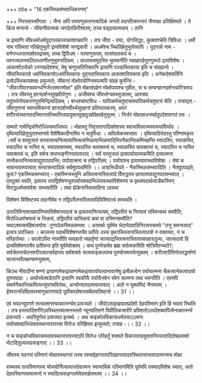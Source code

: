 +++
title = "16 एकस्मिन्नसंभवाधिकरणम्"

+++
निरस्तास्सौगताः । जैना अपि परमाणुकारणत्वादिकं जगतो वदन्तीत्यनन्तरं जैनपक्षः प्रतिक्षिष्यते । ते किल मन्यन्ते - जीवानीवात्मकं जगदेतन्निरीश्वरम्; तच्च षड्द्रव्यात्मकम् । तानि

च द्रव्याणि जीवधर्माधर्मपुद्गलकालाकाशाख्यानि । तत्र जीवा - वयाः, योगसिद्धाः, कुक्ताश्चेति त्रिविधाः । धर्मो नाम गतिमतां गतिहेतुभूतो द्रव्यविशेषो जगद्वयापी । अधर्मश्च स्थितिहेतुभूतोव्यापि । पुद्गलो नाम - वर्णगन्धरसस्पर्शवस्द्रव्यम्; तच्च द्विविधम् - परमाणुरूपम्, तत्संघातरूपं च । पवनज्वलनसलिलधरणीतनुभुवनादिकम् । कालस्त्वमूदस्ति भुवष्यनीति व्यवहारहेतुरणुरूपो द्रव्यविशेषः । आकाशोऽप्येको ऽनन्तप्रदेशश्च, तेषु चाणुव्यतिरिक्तानि द्रव्याणि पञ्चास्तिकाया इति च संग्रह्यन्ते । जीवास्तिकायो धर्मास्तिकायोऽधर्मास्तिकायः पुद्गलास्तिकाय आकाशास्तिकाय इति । अनेकदेशवर्तिनि द्रव्येऽस्तिकायशब्दः प्रयुज्यते; जीवानां मोक्षोपयोगिनमपरमपि संग्रहं कुर्वन्ति - "जीवाजीवास्त्रववन्धनिर्जरसम्वरमोक्षा" इति मोक्षसंग्रहेण मोक्षोपायश्च गृहीतः, स च सम्यग्ज्ञानदर्शनचारित्ररूपः । तत्र जीवस्तु ज्ञानदर्शनसुखवीर्यगुणः । अजीवश्च जीवभोग्यवस्तुजातम्; आस्त्रवः तदुपभोगोपकरणगूतमिन्द्रियादिकम् । बन्धश्चाष्टविधः - घातिकर्मचतुष्टयमघातिकर्मचतुष्टयं चेति । तत्राद्यम् - जीवगुणानां स्वाभाविकानां ज्ञानदर्शनवीर्थ्यसुखानां प्रतिघातकरम्; अपरं शरीरसंस्थानतदभिमानतत्स्थितितत्प्रयुक्तसुखदुःखोपेक्षाहेतुभूतम् । निर्जरं मोक्षसाधनमर्हदुपदेशावगतं तपः ।

सम्वरो नामेन्द्रियनिरोधिस्समाधिरूपः । मोक्षस्तु निवृत्तरागादिक्तेशस्य स्वाभाविकात्मस्वरूपाविर्भावः । पृथिव्यादिहेतुभूताश्चाणवो वैशेषिकादीनामिव न चतुर्विधाः । अपित्वेकस्वभावाः । पृथिव्यादिभेदस्तु परिणामकृतः ।सर्वं च वस्तुजातं सत्त्वासत्त्वनित्यत्वानित्यत्वभिन्नत्वाभिन्नत्वादिभिरनैकान्तिकमिच्छन्ति स्यादस्ति, स्यान्नास्ति, स्यादस्ति च नास्ति च, स्यादवक्तव्यम्, स्यादस्ति चावक्तव्यं च, स्यान्नास्ति चावक्तव्यं च, स्यादस्ति च नास्ति चावक्तव्यं च, इति सर्वत्र सप्तभङ्गीनयावतारात् । सर्वं वस्तुजातं द्रव्यपर्यायात्मकमिति द्रव्यात्मना सत्त्वैकत्वनित्यत्वाद्युपपादयन्ति; पर्यायात्मना च तद्विपरीतम् । पर्यायाश्च द्रव्यस्यावस्थाविशेषाः । तेषां च भावाभावरूपत्वात् सत्त्वासत्त्वादिकं सर्वमुपपन्नमिति ।। अत्राभिधीयते - नैकस्मिन्नसम्भवादिति । नैतपुपपद्यते, कुतः? एकस्मिन्नसम्भवात् - एकस्मिन्वस्तुनि अस्तित्वनास्तित्वादे र्विरुद्धस्य छायातपवद्युगपदसम्भवात् । एतदुक्तं भवति, द्रव्यस्य तत्तद्विशेषणभूतपर्यायशब्दाभिधेयावस्थाविशेषस्य च पृथक्पदार्थत्वान्नैकस्मिन् विरुद्धधर्मसमावेशः सम्भवतीति । तथा ह्येकेनास्तित्वादिना ऽवस्था

विशेषण विशिष्टस्य तदानीमेव न तद्विपरीतनास्तित्वादिविशिष्टत्वं सम्भवति ।

उत्पतिविनाशाख्यपरिणामविशेषास्पदत्वं च द्रव्यस्यानित्यत्वम्, तद्विपरीतं च नित्यत्वं तस्मिन्कथं समवैति; विरोधिधर्माश्रयत्वं च भिन्नत्वं, तद्विपरीतं चाभिन्नत्वं कथं वा तस्मिन्समवैति? यथाऽश्वत्वमहिषत्वयोयर्ुगपदेकस्मिन्नसम्भवः । अयमर्थः पूर्वमेव भेदाभेदवादिनिरसनसमये "तत्तु समन्वयात्" इत्यत्र प्रपञ्चितः । कालस्य पदार्थविशेषणतयैव प्रतीतेः तस्य पृथगस्तित्वनास्तित्वादयो न वक्तव्याः, न च परिहर्त्तव्याः । कालोऽस्ति नास्तीति व्यवहारो व्यहर्तृणां जात्याद्यस्तित्वनास्तित्वव्यपहारतुल्यः, जात्यादयो हि द्रव्यविशेषणतयैव प्रतीयन्त इति पूर्वमेवोक्तम् । कथं पुनरेकमेव ब्रह्म सर्वत्मकमिति श्रोत्रियैरुच्यते?; सर्वचेतनाचेतनशरीरत्वात्सर्वज्ञस्य सर्वशक्तेः सत्यसङ्कल्पस्य पुरुषोत्तमस्येत्युक्तम् । शरीरशरीरिणोस्तद्धर्माणां चात्यन्तवैलक्षण्यमप्युक्तम्,

किञ्च नीवादीनां षण्णां द्रव्याणामेकद्रव्याणामेकद्रव्यपर्यायत्वाभावात्तेषु द्रव्यैकत्वेन पर्यायात्मना चैकत्वानेकत्वादयो दुरुपपादाः । अथोच्येतषडेतानि द्रव्याणि स्वकीयैः पर्यायैःस्वेन स्वेन चात्मना तथा भवन्तीति । एवमपि सवर्मनैकान्तिकमित्यभ्युपगमविरोथः, अन्योन्यतादत्मयाभावात् । अतो न युक्तमिदं जैनमतम् । ईश्वरानधिष्ठितपरमाणुकारणवादे पूर्वोक्तदोषास्तथैवावतिष्ठन्ते ।। 31 ।।

एवं भवदभ्युपगमे सत्यात्मनश्चाकार्त्स्न्यम् प्रसज्यते । जीवोऽसङ्खयातप्रदेशो देहपतिमाण इति हि भवतां स्थितिः । तत्र हस्त्यादिशरीरेऽवस्थितस्यात्मनस्ततो न्यूनपरिमाणे पिपीलिकाशरीरे प्रविशतोऽल्पदेशब्यापित्वेनाकार्त्स्न्यं प्रसज्यते - अपरिपूर्णता प्रसज्यत इत्यर्थः । अथ सङ्कोतविकासधर्मतयाऽऽत्मनः पर्यायशब्दाभिधेयावस्थान्तरापत्त्या विरोधः परिह्रियत इत्युच्यते; तत्राह -।। 32 ।।

न च सङ्कोचविकासरूपावस्थान्तरापत्त्याऽपि विरोधः परिहर्तुं शक्यते विकारतत्प्रयुक्तानित्यत्वादिदोषप्रसक्ते र्घटादितुल्यत्वप्रसङ्गात् ।। 33 ।।

जीवस्य यदन्त्यं परिमाणं मोक्षावस्थागतं तस्य पश्चाद्देहान्तरपरिग्रहाभावादवस्थितत्वाभावादात्मनश्च मोक्षा

वस्थस्य तत्परिमाणस्य चोभयोर्नित्यत्वात्तदेवात्मनः स्वाभाविकं परिमाणमिति पूर्वमपि तस्मादविशेषः स्यात्, अतो देहपरिमाणत्वमात्मनो न स्यादित्यसङ्गतमेवेदमार्हतमतम् ।। 34 ।।